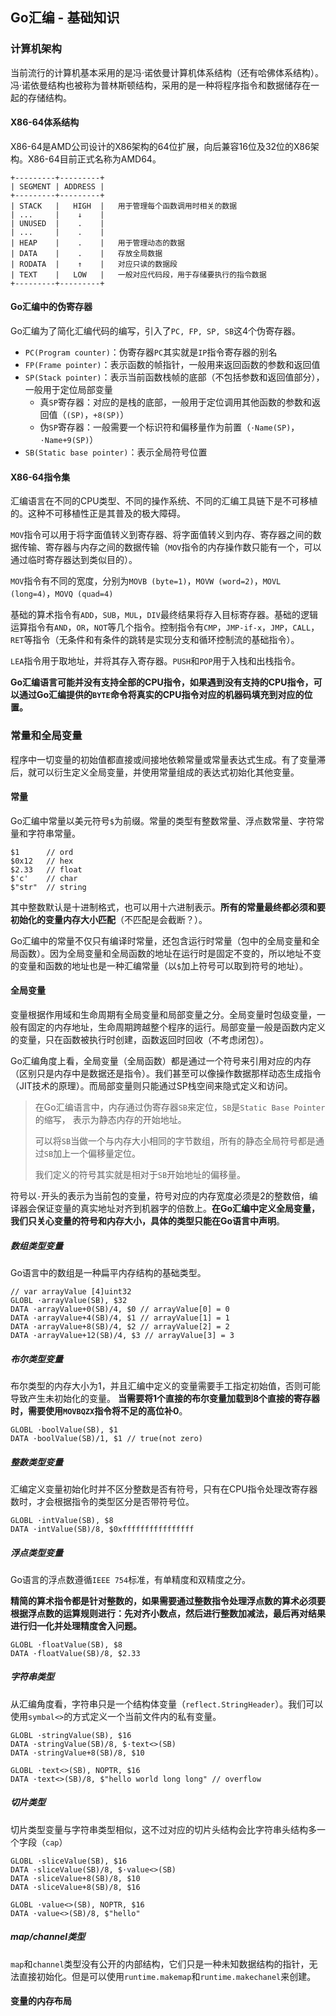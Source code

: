 Go汇编 - 基础知识
---------------


### 计算机架构

当前流行的计算机基本采用的是冯·诺依曼计算机体系结构（还有哈佛体系结构）。冯·诺依曼结构也被称为普林斯顿结构，采用的是一种将程序指令和数据储存在一起的存储结构。

#### X86-64体系结构

X86-64是AMD公司设计的X86架构的64位扩展，向后兼容16位及32位的X86架构。X86-64目前正式名称为AMD64。
```text
+---------+---------+
| SEGMENT | ADDRESS |
+---------+---------+
| STACK   |   HIGH  |   用于管理每个函数调用时相关的数据
| ...     |    ↓    |
| UNUSED  |    .    |
| ...     |    .    |   
| HEAP    |    .    |   用于管理动态的数据
| DATA    |    .    |   存放全局数据
| RODATA  |    ↑    |   对应只读的数据段
| TEXT    |   LOW   |   一般对应代码段，用于存储要执行的指令数据
+---------+---------+
```

#### Go汇编中的伪寄存器

Go汇编为了简化汇编代码的编写，引入了`PC, FP, SP, SB`这4个伪寄存器。
 * `PC(Program counter)`：伪寄存器`PC`其实就是`IP`指令寄存器的别名
 * `FP(Frame pointer)`：表示函数的帧指针，一般用来返回函数的参数和返回值
 * `SP(Stack pointer)`：表示当前函数栈帧的底部（不包括参数和返回值部分），一般用于定位局部变量
    * 真`SP`寄存器：对应的是栈的底部，一般用于定位调用其他函数的参数和返回值（`(SP)`，`+8(SP)`）
    * 伪`SP`寄存器：一般需要一个标识符和偏移量作为前置（`·Name(SP)`，`·Name+9(SP)`）
 * `SB(Static base pointer)`：表示全局符号位置

#### X86-64指令集

汇编语言在不同的CPU类型、不同的操作系统、不同的汇编工具链下是不可移植的。这种不可移植性正是其普及的极大障碍。

`MOV`指令可以用于将字面值转义到寄存器、将字面值转义到内存、寄存器之间的数据传输、寄存器与内存之间的数据传输（`MOV`指令的内存操作数只能有一个，可以通过临时寄存器达到类似目的）。

`MOV`指令有不同的宽度，分别为`MOVB (byte=1)`，`MOVW (word=2)`，`MOVL (long=4)`，`MOVQ (quad=4)`

基础的算术指令有`ADD`，`SUB`，`MUL`，`DIV`最终结果将存入目标寄存器。基础的逻辑运算指令有`AND`，`OR`，`NOT`等几个指令。控制指令有`CMP`，`JMP-if-x`，`JMP`，`CALL`，`RET`等指令（无条件和有条件的跳转是实现分支和循环控制流的基础指令）。

`LEA`指令用于取地址，并将其存入寄存器。`PUSH`和`POP`用于入栈和出栈指令。

__Go汇编语言可能并没有支持全部的CPU指令，如果遇到没有支持的CPU指令，可以通过Go汇编提供的`BYTE`命令将真实的CPU指令对应的机器码填充到对应的位置。__


### 常量和全局变量

程序中一切变量的初始值都直接或间接地依赖常量或常量表达式生成。有了变量滞后，就可以衍生定义全局变量，并使用常量组成的表达式初始化其他变量。

#### 常量

Go汇编中常量以美元符号`$`为前缀。常量的类型有整数常量、浮点数常量、字符常量和字符串常量。
```text
$1      // ord
$0x12   // hex
$2.33   // float
$'c'    // char
$"str"  // string
```
其中整数默认是十进制格式，也可以用十六进制表示。**所有的常量最终都必须和要初始化的变量内存大小匹配**（不匹配是会截断？）。

Go汇编中的常量不仅只有编译时常量，还包含运行时常量（包中的全局变量和全局函数）。因为全局变量和全局函数的地址在运行时是固定不变的，所以地址不变的变量和函数的地址也是一种汇编常量（以`$`加上符号可以取到符号的地址）。

#### 全局变量

变量根据作用域和生命周期有全局变量和局部变量之分。全局变量时包级变量，一般有固定的内存地址，生命周期跨越整个程序的运行。局部变量一般是函数内定义的变量，只在函数被执行时创建，函数返回时回收（不考虑闭包）。

Go汇编角度上看，全局变量（全局函数）都是通过一个符号来引用对应的内存（区别只是内存中是数据还是指令）。我们甚至可以像操作数据那样动态生成指令（JIT技术的原理）。而局部变量则只能通过SP栈空间来隐式定义和访问。

>
> 在Go汇编语言中，内存通过伪寄存器`SB`来定位，`SB`是`Static Base Pointer`的缩写，
> 表示为静态内存的开始地址。
>
> 可以将`SB`当做一个与内存大小相同的字节数组，所有的静态全局符号都是通过`SB`加上一个偏移量定位。
>
> 我们定义的符号其实就是相对于`SB`开始地址的偏移量。
>

符号以`·`开头的表示为当前包的变量，符号对应的内存宽度必须是2的整数倍，编译器会保证变量的真实地址对齐到机器字的倍数上。**在Go汇编中定义全局变量，我们只关心变量的符号和内存大小，具体的类型只能在Go语言中声明**。

##### 数组类型变量

Go语言中的数组是一种扁平内存结构的基础类型。
```text
// var arrayValue [4]uint32
GLOBL ·arrayValue(SB), $32
DATA ·arrayValue+0(SB)/4, $0 // arrayValue[0] = 0
DATA ·arrayValue+4(SB)/4, $1 // arrayValue[1] = 1
DATA ·arrayValue+8(SB)/4, $2 // arrayValue[2] = 2
DATA ·arrayValue+12(SB)/4, $3 // arrayValue[3] = 3
```

##### 布尔类型变量

布尔类型的内存大小为1，并且汇编中定义的变量需要手工指定初始值，否则可能导致产生未初始化的变量。
**当需要将1个直接的布尔变量加载到8个直接的寄存器时，需要使用`MOVBQZX`指令将不足的高位补0**。
```text
GLOBL ·boolValue(SB), $1
DATA ·boolValue(SB)/1, $1 // true(not zero)
```

##### 整数类型变量

汇编定义变量初始化时并不区分整数是否有符号，只有在CPU指令处理改寄存器数时，才会根据指令的类型区分是否带符号位。
```text
GLOBL ·intValue(SB), $8
DATA ·intValue(SB)/8, $0xffffffffffffffff
```

##### 浮点类型变量

Go语言的浮点数遵循`IEEE 754`标准，有单精度和双精度之分。

**精简的算术指令都是针对整数的，如果需要通过整数指令处理浮点数的算术必须要根据浮点数的运算规则进行：先对齐小数点，然后进行整数加减法，最后再对结果进行归一化并处理精度舍入问题。**
```text
GLOBL ·floatValue(SB), $8
DATA ·floatValue(SB)/8, $2.33
```

##### 字符串类型

从汇编角度看，字符串只是一个结构体变量（`reflect.StringHeader`）。我们可以使用`symbal<>`的方式定义一个当前文件内的私有变量。
```text
GLOBL ·stringValue(SB), $16
DATA ·stringValue(SB)/8, $·text<>(SB)
DATA ·stringValue+8(SB)/8, $10

GLOBL ·text<>(SB), NOPTR, $16
DATA ·text<>(SB)/8, $"hello world long long" // overflow
```

##### 切片类型

切片类型变量与字符串类型相似，这不过对应的切片头结构会比字符串头结构多一个字段（`cap`）
```text
GLOBL ·sliceValue(SB), $16
DATA ·sliceValue(SB)/8, $·value<>(SB)
DATA ·sliceValue+8(SB)/8, $10
DATA ·sliceValue+8(SB)/8, $16

GLOBL ·value<>(SB), NOPTR, $16
DATA ·value<>(SB)/8, $"hello"
```

##### map/channel类型

`map`和`channel`类型没有公开的内部结构，它们只是一种未知数据结构的指针，无法直接初始化。但是可以使用`runtime.makemap`和`runtime.makechanel`来创建。


#### 变量的内存布局
